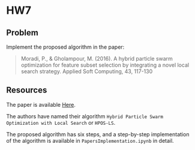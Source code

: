 # HW7

## Problem
Implement the proposed algorithm in the paper:

> Moradi, P., & Gholampour, M. (2016). A hybrid particle swarm optimization for feature subset selection by integrating a novel local search strategy. Applied Soft Computing, 43, 117-130


## Resources
The paper is available [Here](https://www.sciencedirect.com/science/article/abs/pii/S1568494616300321).

The authors have named their algorithm `Hybrid Particle Swarm Optimization with Local Search` or `HPOS-LS`.

The proposed algorithm has six steps, and a step-by-step implementation of the algorithm is available in `PapersImplementation.ipynb` in detail.
